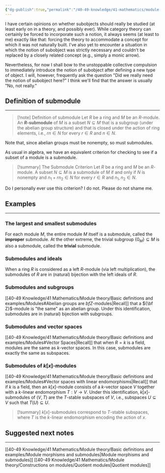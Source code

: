 ```yaml
---
{"dg-publish":true,"permalink":"/40-49-knowledge/41-mathematics/module-theory/basic-definitions-and-examples/submodules/","tags":["module_theory"],"updated":"2025-10-08T10:36:01-07:00"}
---
```


I have certain opinions on whether subobjects should really be studied (at least early on in a theory, and possibly ever). While category theory can certainly be forced to incorporate such a notion, it always seems (at least to me) exactly like that: forcing the theory to accommodate a concept for which it was not naturally built. I've also yet to encounter a situation in which the notion of subobject was strictly necessary and couldn't be replaced by a closely related concept (e.g., simply a monic arrow).

Nevertheless, for now I shall bow to the unstoppable collective compulsion to immediately introduce the notion of subobject after defining a new type of object. I will, however, frequently ask the question "Did we really need the notion of subobject here?" I think we'll find that the answer is usually "No, not really."

## Definition of submodule
---

> [!note] Definition of submodule
> Let $R$ be a ring and $M$ be an $R$-module. An **$R$-submodule** of $M$ is a subset $N\subseteq M$ that is a subgroup (under the abelian group structure) and that is closed under the action of ring elements, i.e., $rn\in N$ for every $r\in R$ and $n\in N$.

Note that, since abelian groups must be nonempty, so must submodules.

As usual in algebra, we have an equivalent criterion for checking to see if a subset of a module is a submodule.

>[!summary] The Submodule Criterion
>Let $R$ be a ring and $M$ be an $R$-module. A subset $N\subseteq M$ is a submodule of $M$ if and only if $N$ is nonempty and $n_1+rn_2\in N$ for every $r\in R$ and $n_1, n_2\in N$.

Do I personally ever use this criterion? I do not. Please do not shame me.

## Examples
---

### The largest and smallest submodules

For each module $M$, the entire module $M$ itself is a submodule, called the **improper** submodule. At the other extreme, the trivial subgroup $\{0_M\}\subseteq M$ is also a submodule, called the **trivial** submodule.

### Submodules and ideals

When a ring $R$ is considered as a left $R$-module (via left multiplication), the submodules of $R$ are in (natural) bijection with the left ideals of $R$.

### Submodules and subgroups

[[40-49 Knowledge/41 Mathematics/Module theory/Basic definitions and examples/Modules#Abelian groups are ${ bf Z}$-modules\|Recall]] that a ${\bf Z}$-module is "the same" as an abelian group. Under this identification, submodules are in (natural) bijection with subgroups.

### Submodules and vector spaces

[[40-49 Knowledge/41 Mathematics/Module theory/Basic definitions and examples/Modules#Vector Spaces\|Recall]] that when $R=k$ is a field, modules are the same as $k$-vector spaces. In this case, submodules are exactly the same as subspaces.

### Submodules of $k[x]$-modules

[[40-49 Knowledge/41 Mathematics/Module theory/Basic definitions and examples/Modules#Vector spaces with linear endomorphisms\|Recall]] that if $k$ is a field, then an $k[x]$-module consists of a $k$-vector space $V$ together with a $k$-linear endomorphism $T:V\to V$. Under this identification, $k[x]$-submodules of $(V,T)$ are the $T$-stable subspaces of $V$, i.e., subspaces $U\subseteq V$ such that $T(U)\subseteq U$.

>[!summary]
>$k[x]$-submodules correspond to $T$-stable subspaces, where $T$ is the $k$-linear endomorphism encoding the action of $x$.

## Suggested next notes
---

[[40-49 Knowledge/41 Mathematics/Module theory/Basic definitions and examples/Module morphisms and submodules\|Module morphisms and submodules]]
[[40-49 Knowledge/41 Mathematics/Module theory/Constructions on modules/Quotient modules\|Quotient modules]]